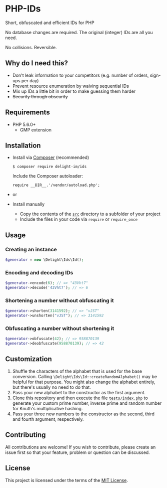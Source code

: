 # PHP-IDs

Short, obfuscated and efficient IDs for PHP

No database changes are required. The original (integer) IDs are all you need.

No collisions. Reversible.

## Why do I need this?

 * Don't leak information to your competitors (e.g. number of orders, sign-ups per day)
 * Prevent resource enumeration by waiving sequential IDs
 * Mix up IDs a little bit in order to make guessing them harder
 * ~~Security through obscurity~~

## Requirements

 * PHP 5.6.0+
   * GMP extension

## Installation

 * Install via [Composer](https://getcomposer.org/) (recommended)

   `$ composer require delight-im/ids`

   Include the Composer autoloader:

   `require __DIR__.'/vendor/autoload.php';`

 * or

 * Install manually

   * Copy the contents of the [`src`](src) directory to a subfolder of your project
   * Include the files in your code via `require` or `require_once`

## Usage

### Creating an instance

```php
$generator = new \Delight\Ids\Id();
```

### Encoding and decoding IDs

```php
$generator->encode(6); // => "43Vht7"
$generator->decode('43Vht7'); // => 6
```

### Shortening a number without obfuscating it

```php
$generator->shorten(3141592); // => "vJST"
$generator->unshorten("vJST"); // => 3141592
```

### Obfuscating a number without shortening it

```php
$generator->obfuscate(42); // => 958870139
$generator->deobfuscate(958870139); // => 42
```

## Customization

 1. Shuffle the characters of the alphabet that is used for the base conversion. Calling `\Delight\Ids\Id::createRandomAlphabet()` may be helpful for that purpose. You might also change the alphabet entirely, but there's usually no need to do that.
 1. Pass your new alphabet to the constructor as the first argument.
 1. Clone this repository and then execute the file [`tests/index.php`](tests/index.php) to generate your custom prime number, inverse prime and random number for Knuth's multiplicative hashing.
 1. Pass your three new numbers to the constructor as the second, third and fourth argument, respectively.

## Contributing

All contributions are welcome! If you wish to contribute, please create an issue first so that your feature, problem or question can be discussed.

## License

This project is licensed under the terms of the [MIT License](https://opensource.org/licenses/MIT).
